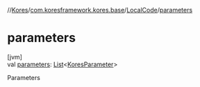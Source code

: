 //[Kores](../../../index.md)/[com.koresframework.kores.base](../index.md)/[LocalCode](index.md)/[parameters](parameters.md)

# parameters

[jvm]\
val [parameters](parameters.md): [List](https://kotlinlang.org/api/latest/jvm/stdlib/kotlin.collections/-list/index.html)<[KoresParameter](../-kores-parameter/index.md)>

Parameters

